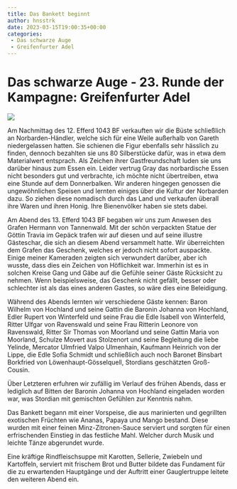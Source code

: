 ```yaml
---
title: Das Bankett beginnt
author: hnsstrk
date: 2023-03-15T19:00:35+00:00
categories:
 - Das schwarze Auge
 - Greifenfurter Adel
---
```

# Das schwarze Auge - 23. Runde der Kampagne: Greifenfurter Adel

![](/uploads/hnsstrk_photo_of_large_medieval_banquet_for_20_noble_quests_in__2ee18359-c4dc-4696-85f5-9dcc9772d983-768x512.png)

Am Nachmittag des 12. Efferd 1043 BF verkauften wir die Büste schließlich an Norbarden-Händler, welche sich für eine Weile außerhalb von Gareth niedergelassen hatten. Sie schienen die Figur ebenfalls sehr hässlich zu finden, dennoch bezahlten sie uns 80 Silberstücke dafür, was in etwa dem Materialwert entsprach. Als Zeichen ihrer Gastfreundschaft luden sie uns darüber hinaus zum Essen ein. Leider vertrug Gray das norbardische Essen nicht besonders gut und verbrachte, ich möchte nicht übertreiben, etwa eine Stunde auf dem Donnerbalken. Wir anderen hingegen genossen die ungewöhnlichen Speisen und lernten einiges über die Kultur der Norbarden dazu. So ziehen diese nomadisch durch das Land und verkaufen überall ihre Waren und ihren Honig. Ihre Bienenvölker haben sie stets dabei.

Am Abend des 13. Efferd 1043 BF begaben wir uns zum Anwesen des Grafen Hermann von Tannenwald. Mit der schön verpackten Statue der Göttin Travia im Gepäck trafen wir auf diesen und auf seine illustre Gästeschar, die sich an diesem Abend versammelt hatte. Wir überreichten dem Grafen das Geschenk, welches er jedoch nicht sofort auspackte. Einige meiner Kameraden zeigten sich verwundert darüber, aber ich wusste, dass dies ein Zeichen von Höflichkeit war. Immerhin ist es in solchen Kreise Gang und Gäbe auf die Gefühle seiner Gäste Rücksicht zu nehmen. Wenn beispielsweise, das Geschenk nicht gefällt, besser oder schlechter ist als das eines anderen Gastes, so wäre dies eine Beleidigung.

Während des Abends lernten wir verschiedene Gäste kennen: Baron Wilhelm von Hochland und seine Gattin die Baronin Johanna von Hochland, Edler Rupert von Winterfeld und seine Frau die Edle Isabell von Winterfeld, Ritter Ulfgar von Ravenswald und seine Frau Ritterin Leonore von Ravenswald, Ritter Sir Thomas von Moorland und seine Gattin Maria von Moorland, Schulze Movert aus Stolzenort und seine Begleitung die liebe Yelinde, Mercator Ulmfried Valpo Ulmenhain, Kaufmann Heinrich von der Lippe, die Edle Sofia Schmidt und schließlich auch noch Baronet Binsbart Borkfried von Löwenhaupt-Gösselquell, Stordians geschätzten Groß-Cousin.

Über Letzteren erfuhren wir zufällig im Verlauf des frühen Abends, dass er lediglich auf Bitten der Baronin Johanna von Hochland eingeladen worden war, was Stordian mit gemischten Gefühlen zur Kenntnis nahm.

Das Bankett begann mit einer Vorspeise, die aus marinierten und gegrillten exotischen Früchten wie Ananas, Papaya und Mango bestand. Diese wurden mit einer feinen Minz-Zitronen-Sauce serviert und sorgten für einen erfrischenden Einstieg in das festliche Mahl. Welcher durch Musik und leichte Tänze abgerundet wurde.

Eine kräftige Rindfleischsuppe mit Karotten, Sellerie, Zwiebeln und Kartoffeln, serviert mit frischem Brot und Butter bildete das Fundament für die zu erwartenden Hauptgänge und der Auftritt einer Gauglertruppe leitete den weiteren Abend ein.